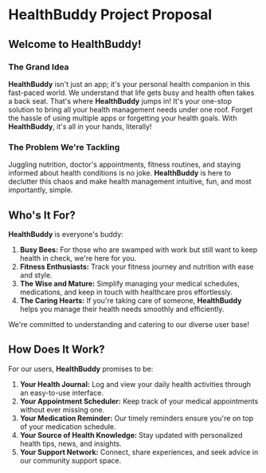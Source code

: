 # HealthBuddy Project Proposal

## Welcome to **HealthBuddy**!

### The Grand Idea
**HealthBuddy** isn't just an app; it's your personal health companion in this fast-paced world. We understand that life gets busy and health often takes a back seat. That's where **HealthBuddy** jumps in! It's your one-stop solution to bring all your health management needs under one roof. Forget the hassle of using multiple apps or forgetting your health goals. With **HealthBuddy**, it's all in your hands, literally!

### The Problem We're Tackling
Juggling nutrition, doctor's appointments, fitness routines, and staying informed about health conditions is no joke. **HealthBuddy** is here to declutter this chaos and make health management intuitive, fun, and most importantly, simple.

## Who's It For?

**HealthBuddy** is everyone's buddy:

1. **Busy Bees:** For those who are swamped with work but still want to keep health in check, we're here for you.
2. **Fitness Enthusiasts:** Track your fitness journey and nutrition with ease and style.
3. **The Wise and Mature:** Simplify managing your medical schedules, medications, and keep in touch with healthcare pros effortlessly.
4. **The Caring Hearts:** If you're taking care of someone, **HealthBuddy** helps you manage their health needs smoothly and efficiently.

We're committed to understanding and catering to our diverse user base!

## How Does It Work?

For our users, **HealthBuddy** promises to be:

1. **Your Health Journal:** Log and view your daily health activities through an easy-to-use interface.
2. **Your Appointment Scheduler:** Keep track of your medical appointments without ever missing one.
3. **Your Medication Reminder:** Our timely reminders ensure you're on top of your medication schedule.
4. **Your Source of Health Knowledge:** Stay updated with personalized health tips, news, and insights.
5. **Your Support Network:** Connect, share experiences, and seek advice in our community support space.